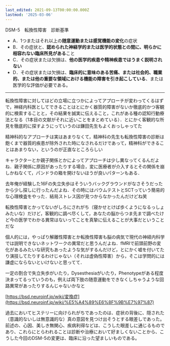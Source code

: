 ```yaml
---
last_edited: 2021-09-13T00:00:00.000Z
lastmod: '2025-03-06'
---
```





  

DSM-5　転換性障害　診断基準

- A．1つまたはそれ以上の**随意運動または感覚機能の変化**の症状
- B．その症状と、**認められた神経学的または医学的状態との間に、明らかに相容れない臨床所見がある**こと
- C．その症状または欠損は、**他の医学的疾患や精神疾患ではうまく説明されない**
- D．その症状または欠損は、**臨床的に意味のある苦痛、または社会的、職業的、または他の重要な領域における機能の障害を引き起こしている**、または医学的な評価が必要である。

---

  

転換性障害に対してはどの立場に立つかによってアプローチが変わってくるはずで，神経内科医としてできることはとにかく器質的障害がないか徹底的かつ客観的に検索することと，その結果を誠実に伝えること，これがある種の認知行動療法となる（1本目の文献がそれに近いことをまとめている）．とにかく客観的な所見を徹底的に探すようにっていうのは鎌田先生もよくおっしゃってた

  

精神科的なアプローチは実はあまりなくて，精神科の先生も転換性障害の診断は飽くまで器質的疾患が除外された時になされるだけであって，精神科ができることはあまりない，というのが正直なところらしい

  

キャラクターとか親子関係とかによってアプローチは少し異なってくるんだよね．親子関係に原因があったりする場合，変に医療者が介入するとその関係を崩しかねなくて，パンドラの箱を開けないほうが良いパターンもある．  
  

去年俺が経験した16Fの失立失歩はそういうバックグラウンドがなさそうだったから少し探しに行ったんだよね．その時にはバウムテストとSCTっていう簡易的な心理検査をやった．結局ストレス因が見つからなかったんだけどね笑

  

転換性障害とかってないがしろにされがち（寝かせとけば歩くようになるっしょみたいな）だけど，客観的に調べ尽くして，あなたの脳からつま先まで調べたけど今の医学でわかる異常はないってことを真摯に伝えることが大事だということだな

  

個人的には，やっぱり解離性障害とか転換性障害も脳の病気で現代の神経内科学では説明できないネットワークの異常だと思うんだよね．fMRIで前頭前野の変化があるみたいな研究もあったような気がするんだけど，とにかく嘘を付いてたり演技してたりするわけじゃない（それは虚偽性障害）から，そこは学問的には謙虚にならないといけないと思ってて．

  

一定の割合で失立失歩がいたり，Dysesthesiaがいたり，Phenotypeがある程度決まってるっていうのも，例えば両下肢の随意運動をできなくしちゃうような回路異常があったりするんじゃないかなと

  

[https://bsd.neuroinf.jp/wiki/変換症](https://bsd.neuroinf.jp/wiki/%E5%A4%89%E6%8F%9B%E7%97%87)

過去においてヒステリーに向けられがちであったのは、症状の背後に、隠された（意識的ないしは無意識的な）真の意図を見つけ出そうとする眼差しであった。前述の、心因、美しき無関心、疾病利得などは、こうした眼差しに通じるものであり、これらにとらわれることは診断や治療において好ましくないことから、こうした今回のDSM-5の変更は、臨床に沿った望ましいものである。
